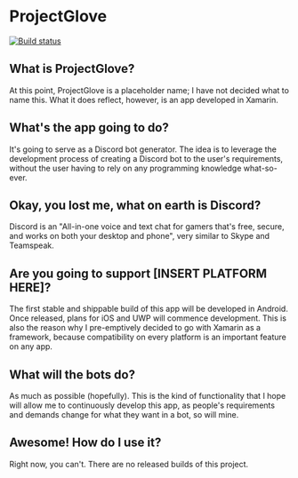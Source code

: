 # ProjectGlove
[![Build status](https://build.appcenter.ms/v0.1/apps/4fdd24e9-ded2-4464-9203-6277e52ca1cf/branches/master/badge)](https://appcenter.ms)
## What is ProjectGlove?
At this point, ProjectGlove is a placeholder name; I have not decided what to name this. What it does reflect, however, is an app developed in Xamarin.
## What's the app going to do?
It's going to serve as a Discord bot generator. The idea is to leverage the development process of creating a Discord bot to the user's requirements, without the user having to rely on any programming knowledge what-so-ever.
## Okay, you lost me, what on earth is Discord?
Discord is an "All-in-one voice and text chat for gamers that's free, secure, and works on both your desktop and phone", very similar to Skype and Teamspeak.
## Are you going to support [INSERT PLATFORM HERE]?
The first stable and shippable build of this app will be developed in Android. Once released, plans for iOS and UWP will commence development. This is also the reason why I pre-emptively decided to go with Xamarin as a framework, because compatibility on every platform is an important feature on any app.
## What will the bots do?
As much as possible (hopefully). This is the kind of functionality that I hope will allow me to continuously develop this app, as people's requirements and demands change for what they want in a bot, so will mine.
## Awesome! How do I use it?
Right now, you can't. There are no released builds of this project.
